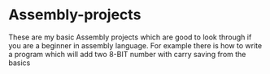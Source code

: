 # Assembly-projects
These are my basic Assembly projects which are good to look through if you are a beginner in assembly language. For example there is how to write a program which will add two 8-BIT number with carry saving from the basics
